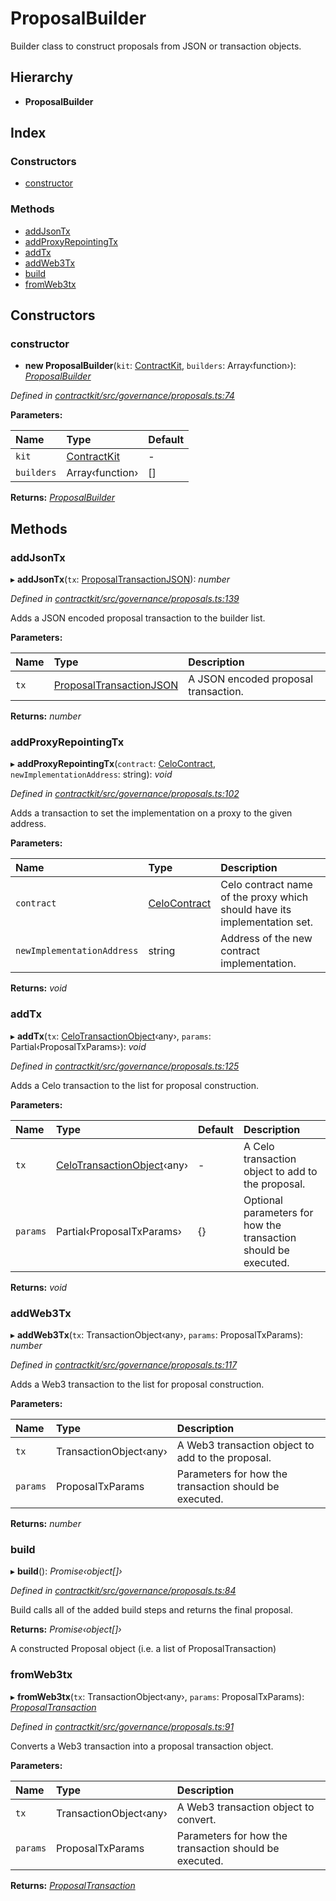 # ProposalBuilder

Builder class to construct proposals from JSON or transaction objects.

## Hierarchy

* **ProposalBuilder**

## Index

### Constructors

* [constructor](_governance_proposals_.proposalbuilder.md#constructor)

### Methods

* [addJsonTx](_governance_proposals_.proposalbuilder.md#addjsontx)
* [addProxyRepointingTx](_governance_proposals_.proposalbuilder.md#addproxyrepointingtx)
* [addTx](_governance_proposals_.proposalbuilder.md#addtx)
* [addWeb3Tx](_governance_proposals_.proposalbuilder.md#addweb3tx)
* [build](_governance_proposals_.proposalbuilder.md#build)
* [fromWeb3tx](_governance_proposals_.proposalbuilder.md#fromweb3tx)

## Constructors

### constructor

+ **new ProposalBuilder**\(`kit`: [ContractKit](_kit_.contractkit.md), `builders`: Array‹function›\): [_ProposalBuilder_](_governance_proposals_.proposalbuilder.md)

_Defined in_ [_contractkit/src/governance/proposals.ts:74_](https://github.com/celo-org/celo-monorepo/blob/master/packages/contractkit/src/governance/proposals.ts#L74)

**Parameters:**

| Name | Type | Default |
| :--- | :--- | :--- |
| `kit` | [ContractKit](_kit_.contractkit.md) | - |
| `builders` | Array‹function› | \[\] |

**Returns:** [_ProposalBuilder_](_governance_proposals_.proposalbuilder.md)

## Methods

### addJsonTx

▸ **addJsonTx**\(`tx`: [ProposalTransactionJSON](../interfaces/_governance_proposals_.proposaltransactionjson.md)\): _number_

_Defined in_ [_contractkit/src/governance/proposals.ts:139_](https://github.com/celo-org/celo-monorepo/blob/master/packages/contractkit/src/governance/proposals.ts#L139)

Adds a JSON encoded proposal transaction to the builder list.

**Parameters:**

| Name | Type | Description |
| :--- | :--- | :--- |
| `tx` | [ProposalTransactionJSON](../interfaces/_governance_proposals_.proposaltransactionjson.md) | A JSON encoded proposal transaction. |

**Returns:** _number_

### addProxyRepointingTx

▸ **addProxyRepointingTx**\(`contract`: [CeloContract](../enums/_base_.celocontract.md), `newImplementationAddress`: string\): _void_

_Defined in_ [_contractkit/src/governance/proposals.ts:102_](https://github.com/celo-org/celo-monorepo/blob/master/packages/contractkit/src/governance/proposals.ts#L102)

Adds a transaction to set the implementation on a proxy to the given address.

**Parameters:**

| Name | Type | Description |
| :--- | :--- | :--- |
| `contract` | [CeloContract](../enums/_base_.celocontract.md) | Celo contract name of the proxy which should have its implementation set. |
| `newImplementationAddress` | string | Address of the new contract implementation. |

**Returns:** _void_

### addTx

▸ **addTx**\(`tx`: [CeloTransactionObject](_wrappers_basewrapper_.celotransactionobject.md)‹any›, `params`: Partial‹ProposalTxParams›\): _void_

_Defined in_ [_contractkit/src/governance/proposals.ts:125_](https://github.com/celo-org/celo-monorepo/blob/master/packages/contractkit/src/governance/proposals.ts#L125)

Adds a Celo transaction to the list for proposal construction.

**Parameters:**

| Name | Type | Default | Description |
| :--- | :--- | :--- | :--- |
| `tx` | [CeloTransactionObject](_wrappers_basewrapper_.celotransactionobject.md)‹any› | - | A Celo transaction object to add to the proposal. |
| `params` | Partial‹ProposalTxParams› | {} | Optional parameters for how the transaction should be executed. |

**Returns:** _void_

### addWeb3Tx

▸ **addWeb3Tx**\(`tx`: TransactionObject‹any›, `params`: ProposalTxParams\): _number_

_Defined in_ [_contractkit/src/governance/proposals.ts:117_](https://github.com/celo-org/celo-monorepo/blob/master/packages/contractkit/src/governance/proposals.ts#L117)

Adds a Web3 transaction to the list for proposal construction.

**Parameters:**

| Name | Type | Description |
| :--- | :--- | :--- |
| `tx` | TransactionObject‹any› | A Web3 transaction object to add to the proposal. |
| `params` | ProposalTxParams | Parameters for how the transaction should be executed. |

**Returns:** _number_

### build

▸ **build**\(\): _Promise‹object\[\]›_

_Defined in_ [_contractkit/src/governance/proposals.ts:84_](https://github.com/celo-org/celo-monorepo/blob/master/packages/contractkit/src/governance/proposals.ts#L84)

Build calls all of the added build steps and returns the final proposal.

**Returns:** _Promise‹object\[\]›_

A constructed Proposal object \(i.e. a list of ProposalTransaction\)

### fromWeb3tx

▸ **fromWeb3tx**\(`tx`: TransactionObject‹any›, `params`: ProposalTxParams\): [_ProposalTransaction_](../external-modules/_wrappers_governance_.md#proposaltransaction)

_Defined in_ [_contractkit/src/governance/proposals.ts:91_](https://github.com/celo-org/celo-monorepo/blob/master/packages/contractkit/src/governance/proposals.ts#L91)

Converts a Web3 transaction into a proposal transaction object.

**Parameters:**

| Name | Type | Description |
| :--- | :--- | :--- |
| `tx` | TransactionObject‹any› | A Web3 transaction object to convert. |
| `params` | ProposalTxParams | Parameters for how the transaction should be executed. |

**Returns:** [_ProposalTransaction_](../external-modules/_wrappers_governance_.md#proposaltransaction)

